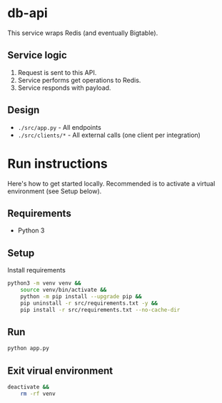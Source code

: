 # db-api

This service wraps Redis (and eventually Bigtable).

## Service logic

1. Request is sent to this API.
2. Service performs get operations to Redis.
3. Service responds with payload.

## Design

- `./src/app.py` - All endpoints
- `./src/clients/*` - All external calls (one client per integration)

# Run instructions

Here's how to get started locally. Recommended is to activate a virtual environment (see Setup below).

## Requirements

- Python 3

## Setup

Install requirements

```bash
python3 -m venv venv &&
    source venv/bin/activate &&
    python -m pip install --upgrade pip &&
    pip uninstall -r src/requirements.txt -y &&
    pip install -r src/requirements.txt --no-cache-dir
```

## Run

```bash
python app.py
```

## Exit virual environment

```bash
deactivate &&
    rm -rf venv
```
